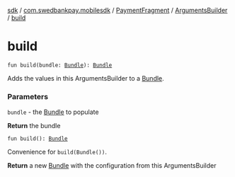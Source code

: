 [sdk](../../../index.md) / [com.swedbankpay.mobilesdk](../../index.md) / [PaymentFragment](../index.md) / [ArgumentsBuilder](index.md) / [build](./build.md)

# build

`fun build(bundle: `[`Bundle`](https://developer.android.com/reference/android/os/Bundle.html)`): `[`Bundle`](https://developer.android.com/reference/android/os/Bundle.html)

Adds the values in this ArgumentsBuilder to a [Bundle](https://developer.android.com/reference/android/os/Bundle.html).

### Parameters

`bundle` - the [Bundle](https://developer.android.com/reference/android/os/Bundle.html) to populate

**Return**
the bundle

`fun build(): `[`Bundle`](https://developer.android.com/reference/android/os/Bundle.html)

Convenience for `build(Bundle())`.

**Return**
a new [Bundle](https://developer.android.com/reference/android/os/Bundle.html) with the configuration from this ArgumentsBuilder

